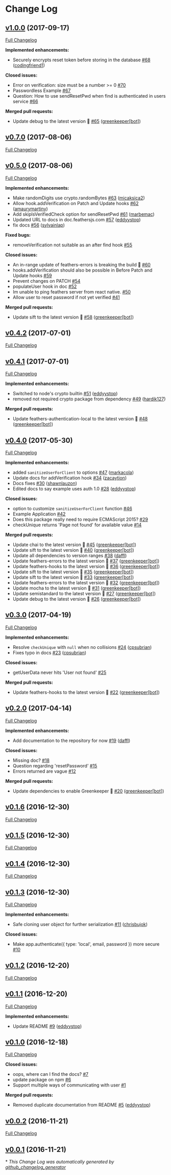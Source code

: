 # Change Log

## [v1.0.0](https://github.com/feathersjs/feathers-authentication-management/tree/v1.0.0) (2017-09-17)
[Full Changelog](https://github.com/feathersjs/feathers-authentication-management/compare/v0.7.0...v1.0.0)

**Implemented enhancements:**

- Securely encrypts reset token before storing in the database [\#68](https://github.com/feathersjs/feathers-authentication-management/pull/68) ([codingfriend1](https://github.com/codingfriend1))

**Closed issues:**

- Error on verification: size must be a number \>= 0 [\#70](https://github.com/feathersjs/feathers-authentication-management/issues/70)
- Passwordless Example [\#67](https://github.com/feathersjs/feathers-authentication-management/issues/67)
- Question:  How to use sendResetPwd when find is authenticated in users service [\#66](https://github.com/feathersjs/feathers-authentication-management/issues/66)

**Merged pull requests:**

- Update debug to the latest version 🚀 [\#65](https://github.com/feathersjs/feathers-authentication-management/pull/65) ([greenkeeper[bot]](https://github.com/apps/greenkeeper))

## [v0.7.0](https://github.com/feathersjs/feathers-authentication-management/tree/v0.7.0) (2017-08-06)
[Full Changelog](https://github.com/feathersjs/feathers-authentication-management/compare/v0.5.0...v0.7.0)

## [v0.5.0](https://github.com/feathersjs/feathers-authentication-management/tree/v0.5.0) (2017-08-06)
[Full Changelog](https://github.com/feathersjs/feathers-authentication-management/compare/v0.4.2...v0.5.0)

**Implemented enhancements:**

- Make randomDigits use crypto.randomBytes [\#63](https://github.com/feathersjs/feathers-authentication-management/pull/63) ([micaksica2](https://github.com/micaksica2))
- Allow hook.addVerification on Patch and Update hooks [\#62](https://github.com/feathersjs/feathers-authentication-management/pull/62) ([amaurymartiny](https://github.com/amaurymartiny))
- Add skipIsVerifiedCheck option for sendResetPwd [\#61](https://github.com/feathersjs/feathers-authentication-management/pull/61) ([marbemac](https://github.com/marbemac))
- Updated URL to docs in doc.feathersjs.com [\#57](https://github.com/feathersjs/feathers-authentication-management/pull/57) ([eddyystop](https://github.com/eddyystop))
- fix docs [\#56](https://github.com/feathersjs/feathers-authentication-management/pull/56) ([sylvainlap](https://github.com/sylvainlap))

**Fixed bugs:**

- removeVerification not suitable as an after find hook [\#55](https://github.com/feathersjs/feathers-authentication-management/issues/55)

**Closed issues:**

- An in-range update of feathers-errors is breaking the build 🚨 [\#60](https://github.com/feathersjs/feathers-authentication-management/issues/60)
- hooks.addVerification should also be possible in Before Patch and Update hooks [\#59](https://github.com/feathersjs/feathers-authentication-management/issues/59)
- Prevent changes on PATCH [\#54](https://github.com/feathersjs/feathers-authentication-management/issues/54)
- populateUser hook in doc [\#52](https://github.com/feathersjs/feathers-authentication-management/issues/52)
- Im unable to ping feathers server from react native.  [\#50](https://github.com/feathersjs/feathers-authentication-management/issues/50)
- Allow user to reset password if not yet verified [\#41](https://github.com/feathersjs/feathers-authentication-management/issues/41)

**Merged pull requests:**

- Update sift to the latest version 🚀 [\#58](https://github.com/feathersjs/feathers-authentication-management/pull/58) ([greenkeeper[bot]](https://github.com/apps/greenkeeper))

## [v0.4.2](https://github.com/feathersjs/feathers-authentication-management/tree/v0.4.2) (2017-07-01)
[Full Changelog](https://github.com/feathersjs/feathers-authentication-management/compare/v0.4.1...v0.4.2)

## [v0.4.1](https://github.com/feathersjs/feathers-authentication-management/tree/v0.4.1) (2017-07-01)
[Full Changelog](https://github.com/feathersjs/feathers-authentication-management/compare/v0.4.0...v0.4.1)

**Implemented enhancements:**

- Switched to node's crypto builtin [\#51](https://github.com/feathersjs/feathers-authentication-management/pull/51) ([eddyystop](https://github.com/eddyystop))
- removed not required crypto package from dependency [\#49](https://github.com/feathersjs/feathers-authentication-management/pull/49) ([hardik127](https://github.com/hardik127))

**Merged pull requests:**

- Update feathers-authentication-local to the latest version 🚀 [\#48](https://github.com/feathersjs/feathers-authentication-management/pull/48) ([greenkeeper[bot]](https://github.com/apps/greenkeeper))

## [v0.4.0](https://github.com/feathersjs/feathers-authentication-management/tree/v0.4.0) (2017-05-30)
[Full Changelog](https://github.com/feathersjs/feathers-authentication-management/compare/v0.3.0...v0.4.0)

**Implemented enhancements:**

- added `sanitizeUserForClient` to options [\#47](https://github.com/feathersjs/feathers-authentication-management/pull/47) ([markacola](https://github.com/markacola))
- Update docs for addVerification hook [\#34](https://github.com/feathersjs/feathers-authentication-management/pull/34) ([zacaytion](https://github.com/zacaytion))
- Docs fixes [\#30](https://github.com/feathersjs/feathers-authentication-management/pull/30) ([shawnlauzon](https://github.com/shawnlauzon))
- Edited docs to say example uses auth 1.0 [\#28](https://github.com/feathersjs/feathers-authentication-management/pull/28) ([eddyystop](https://github.com/eddyystop))

**Closed issues:**

- option to customize `sanitizeUserForClient` function [\#46](https://github.com/feathersjs/feathers-authentication-management/issues/46)
- Example Application [\#42](https://github.com/feathersjs/feathers-authentication-management/issues/42)
- Does this package really need to require ECMAScript 2015? [\#29](https://github.com/feathersjs/feathers-authentication-management/issues/29)
- checkUnique returns 'Page not found' for available value [\#14](https://github.com/feathersjs/feathers-authentication-management/issues/14)

**Merged pull requests:**

- Update chai to the latest version 🚀 [\#45](https://github.com/feathersjs/feathers-authentication-management/pull/45) ([greenkeeper[bot]](https://github.com/apps/greenkeeper))
- Update sift to the latest version 🚀 [\#40](https://github.com/feathersjs/feathers-authentication-management/pull/40) ([greenkeeper[bot]](https://github.com/apps/greenkeeper))
- Update all dependencies to version ranges [\#38](https://github.com/feathersjs/feathers-authentication-management/pull/38) ([daffl](https://github.com/daffl))
- Update feathers-errors to the latest version 🚀 [\#37](https://github.com/feathersjs/feathers-authentication-management/pull/37) ([greenkeeper[bot]](https://github.com/apps/greenkeeper))
- Update feathers-hooks to the latest version 🚀 [\#36](https://github.com/feathersjs/feathers-authentication-management/pull/36) ([greenkeeper[bot]](https://github.com/apps/greenkeeper))
- Update sift to the latest version 🚀 [\#35](https://github.com/feathersjs/feathers-authentication-management/pull/35) ([greenkeeper[bot]](https://github.com/apps/greenkeeper))
- Update sift to the latest version 🚀 [\#33](https://github.com/feathersjs/feathers-authentication-management/pull/33) ([greenkeeper[bot]](https://github.com/apps/greenkeeper))
- Update feathers-errors to the latest version 🚀 [\#32](https://github.com/feathersjs/feathers-authentication-management/pull/32) ([greenkeeper[bot]](https://github.com/apps/greenkeeper))
- Update mocha to the latest version 🚀 [\#31](https://github.com/feathersjs/feathers-authentication-management/pull/31) ([greenkeeper[bot]](https://github.com/apps/greenkeeper))
- Update semistandard to the latest version 🚀 [\#27](https://github.com/feathersjs/feathers-authentication-management/pull/27) ([greenkeeper[bot]](https://github.com/apps/greenkeeper))
- Update debug to the latest version 🚀 [\#26](https://github.com/feathersjs/feathers-authentication-management/pull/26) ([greenkeeper[bot]](https://github.com/apps/greenkeeper))

## [v0.3.0](https://github.com/feathersjs/feathers-authentication-management/tree/v0.3.0) (2017-04-19)
[Full Changelog](https://github.com/feathersjs/feathers-authentication-management/compare/v0.2.0...v0.3.0)

**Implemented enhancements:**

- Resolve `checkUnique` with `null` when no collisions [\#24](https://github.com/feathersjs/feathers-authentication-management/pull/24) ([cpsubrian](https://github.com/cpsubrian))
- Fixes typo in docs [\#23](https://github.com/feathersjs/feathers-authentication-management/pull/23) ([cpsubrian](https://github.com/cpsubrian))

**Closed issues:**

- getUserData never hits 'User not found' [\#25](https://github.com/feathersjs/feathers-authentication-management/issues/25)

**Merged pull requests:**

- Update feathers-hooks to the latest version 🚀 [\#22](https://github.com/feathersjs/feathers-authentication-management/pull/22) ([greenkeeper[bot]](https://github.com/apps/greenkeeper))

## [v0.2.0](https://github.com/feathersjs/feathers-authentication-management/tree/v0.2.0) (2017-04-14)
[Full Changelog](https://github.com/feathersjs/feathers-authentication-management/compare/v0.1.6...v0.2.0)

**Implemented enhancements:**

- Add documentation to the repository for now [\#19](https://github.com/feathersjs/feathers-authentication-management/pull/19) ([daffl](https://github.com/daffl))

**Closed issues:**

- Missing doc? [\#18](https://github.com/feathersjs/feathers-authentication-management/issues/18)
- Question regarding 'resetPassword' [\#15](https://github.com/feathersjs/feathers-authentication-management/issues/15)
- Errors returned are vague [\#12](https://github.com/feathersjs/feathers-authentication-management/issues/12)

**Merged pull requests:**

- Update dependencies to enable Greenkeeper 🌴 [\#20](https://github.com/feathersjs/feathers-authentication-management/pull/20) ([greenkeeper[bot]](https://github.com/apps/greenkeeper))

## [v0.1.6](https://github.com/feathersjs/feathers-authentication-management/tree/v0.1.6) (2016-12-30)
[Full Changelog](https://github.com/feathersjs/feathers-authentication-management/compare/v0.1.5...v0.1.6)

## [v0.1.5](https://github.com/feathersjs/feathers-authentication-management/tree/v0.1.5) (2016-12-30)
[Full Changelog](https://github.com/feathersjs/feathers-authentication-management/compare/v0.1.4...v0.1.5)

## [v0.1.4](https://github.com/feathersjs/feathers-authentication-management/tree/v0.1.4) (2016-12-30)
[Full Changelog](https://github.com/feathersjs/feathers-authentication-management/compare/v0.1.3...v0.1.4)

## [v0.1.3](https://github.com/feathersjs/feathers-authentication-management/tree/v0.1.3) (2016-12-30)
[Full Changelog](https://github.com/feathersjs/feathers-authentication-management/compare/v0.1.2...v0.1.3)

**Implemented enhancements:**

- Safe cloning user object for further serialization [\#11](https://github.com/feathersjs/feathers-authentication-management/pull/11) ([chrisbujok](https://github.com/chrisbujok))

**Closed issues:**

- Make app.authenticate\({ type: 'local', email, password }\) more secure [\#10](https://github.com/feathersjs/feathers-authentication-management/issues/10)

## [v0.1.2](https://github.com/feathersjs/feathers-authentication-management/tree/v0.1.2) (2016-12-20)
[Full Changelog](https://github.com/feathersjs/feathers-authentication-management/compare/v0.1.1...v0.1.2)

## [v0.1.1](https://github.com/feathersjs/feathers-authentication-management/tree/v0.1.1) (2016-12-20)
[Full Changelog](https://github.com/feathersjs/feathers-authentication-management/compare/v0.1.0...v0.1.1)

**Implemented enhancements:**

- Update README [\#9](https://github.com/feathersjs/feathers-authentication-management/pull/9) ([eddyystop](https://github.com/eddyystop))

## [v0.1.0](https://github.com/feathersjs/feathers-authentication-management/tree/v0.1.0) (2016-12-18)
[Full Changelog](https://github.com/feathersjs/feathers-authentication-management/compare/v0.0.2...v0.1.0)

**Closed issues:**

- oops, where can I find the docs? [\#7](https://github.com/feathersjs/feathers-authentication-management/issues/7)
- update package on npm [\#6](https://github.com/feathersjs/feathers-authentication-management/issues/6)
- Support multiple ways of communicating with user [\#1](https://github.com/feathersjs/feathers-authentication-management/issues/1)

**Merged pull requests:**

- Removed duplicate documentation from README [\#5](https://github.com/feathersjs/feathers-authentication-management/pull/5) ([eddyystop](https://github.com/eddyystop))

## [v0.0.2](https://github.com/feathersjs/feathers-authentication-management/tree/v0.0.2) (2016-11-21)
[Full Changelog](https://github.com/feathersjs/feathers-authentication-management/compare/v0.0.1...v0.0.2)

## [v0.0.1](https://github.com/feathersjs/feathers-authentication-management/tree/v0.0.1) (2016-11-21)


\* *This Change Log was automatically generated by [github_changelog_generator](https://github.com/skywinder/Github-Changelog-Generator)*